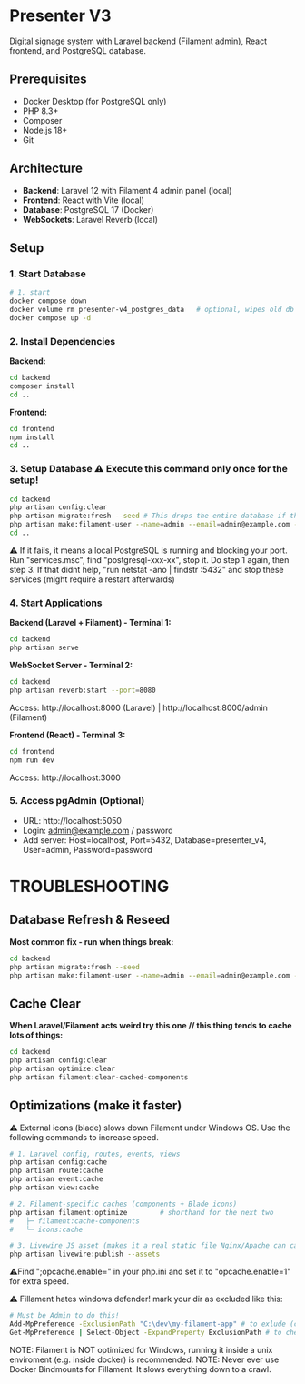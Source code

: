 # Presenter V3

Digital signage system with Laravel backend (Filament admin), React frontend, and PostgreSQL database.

## Prerequisites

- Docker Desktop (for PostgreSQL only)
- PHP 8.3+
- Composer
- Node.js 18+
- Git

## Architecture

- **Backend**: Laravel 12 with Filament 4 admin panel (local)
- **Frontend**: React with Vite (local)
- **Database**: PostgreSQL 17 (Docker)
- **WebSockets**: Laravel Reverb (local)

## Setup

### 1. Start Database
```bash
# 1. start
docker compose down
docker volume rm presenter-v4_postgres_data   # optional, wipes old db
docker compose up -d
```

### 2. Install Dependencies

**Backend:**
```bash
cd backend
composer install
cd ..
```

**Frontend:**
```bash
cd frontend
npm install
cd ..
```

### 3. Setup Database ⚠️ Execute this command only once for the setup!
```bash
cd backend
php artisan config:clear
php artisan migrate:fresh --seed # This drops the entire database if there is one!
php artisan make:filament-user --name=admin --email=admin@example.com --password=password
cd ..
```
⚠️ If it fails, it means a local PostgreSQL is running and blocking your port.
Run "services.msc", find "postgresql-xxx-xx", stop it. Do step 1 again, then step 3.
If that didnt help, "run netstat -ano | findstr :5432" and stop these services (might require a restart afterwards)

### 4. Start Applications

**Backend (Laravel + Filament) - Terminal 1:**
```bash
cd backend
php artisan serve
```

**WebSocket Server - Terminal 2:**
```bash
cd backend
php artisan reverb:start --port=8080
```

Access: http://localhost:8000 (Laravel) | http://localhost:8000/admin (Filament)

**Frontend (React) - Terminal 3:**
```bash
cd frontend
npm run dev
```
Access: http://localhost:3000

### 5. Access pgAdmin (Optional)
- URL: http://localhost:5050
- Login: admin@example.com / password
- Add server: Host=localhost, Port=5432, Database=presenter_v4, User=admin, Password=password


# TROUBLESHOOTING

## Database Refresh & Reseed
**Most common fix - run when things break:**
```bash
cd backend
php artisan migrate:fresh --seed
php artisan make:filament-user --name=admin --email=admin@example.com --password=password
```

## Cache Clear
**When Laravel/Filament acts weird try this one // this thing tends to cache lots of things:**
```bash
cd backend
php artisan config:clear
php artisan optimize:clear
php artisan filament:clear-cached-components
```

## Optimizations (make it faster)

⚠️ External icons (blade) slows down Filament under Windows OS. Use the following commands to increase speed.
```bash
# 1. Laravel config, routes, events, views
php artisan config:cache
php artisan route:cache
php artisan event:cache
php artisan view:cache

# 2. Filament-specific caches (components + Blade icons)
php artisan filament:optimize        # shorthand for the next two
#   ├─ filament:cache-components
#   └─ icons:cache

# 3. Livewire JS asset (makes it a real static file Nginx/Apache can cache)
php artisan livewire:publish --assets
```
⚠️Find ";opcache.enable=" in your php.ini and set it to "opcache.enable=1" for extra speed.

⚠️ Fillament hates windows defender! mark your dir as excluded like this:
```bash
# Must be Admin to do this!
Add-MpPreference -ExclusionPath "C:\dev\my-filament-app" # to exlude (change path)
Get-MpPreference | Select-Object -ExpandProperty ExclusionPath # to check if applied
```
NOTE: Filament is NOT optimized for Windows, running it inside a unix enviroment (e.g. inside docker) is recommended.
NOTE: Never ever use Docker Bindmounts for Fillament. It slows everything down to a crawl.

